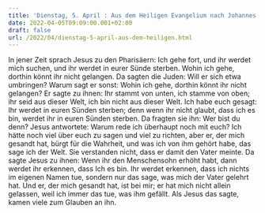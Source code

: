 ```yaml
---
title: 'Dienstag, 5. April : Aus dem Heiligen Evangelium nach Johannes - Joh 8,21-30.'
date: 2022-04-05T09:09:00.001+02:00
draft: false
url: /2022/04/dienstag-5-april-aus-dem-heiligen.html
---
```


In jener Zeit sprach Jesus zu den Pharisäern: Ich gehe fort, und ihr werdet mich suchen, und ihr werdet in eurer Sünde sterben. Wohin ich gehe, dorthin könnt ihr nicht gelangen. Da sagten die Juden: Will er sich etwa umbringen? Warum sagt er sonst: Wohin ich gehe, dorthin könnt ihr nicht gelangen? Er sagte zu ihnen: Ihr stammt von unten, ich stamme von oben; ihr seid aus dieser Welt, ich bin nicht aus dieser Welt. Ich habe euch gesagt: Ihr werdet in euren Sünden sterben; denn wenn ihr nicht glaubt, dass ich es bin, werdet ihr in euren Sünden sterben. Da fragten sie ihn: Wer bist du denn? Jesus antwortete: Warum rede ich überhaupt noch mit euch? Ich hätte noch viel über euch zu sagen und viel zu richten, aber er, der mich gesandt hat, bürgt für die Wahrheit, und was ich von ihm gehört habe, das sage ich der Welt. Sie verstanden nicht, dass er damit den Vater meinte. Da sagte Jesus zu ihnen: Wenn ihr den Menschensohn erhöht habt, dann werdet ihr erkennen, dass Ich es bin. Ihr werdet erkennen, dass ich nichts im eigenen Namen tue, sondern nur das sage, was mich der Vater gelehrt hat. Und er, der mich gesandt hat, ist bei mir; er hat mich nicht allein gelassen, weil ich immer das tue, was ihm gefällt. Als Jesus das sagte, kamen viele zum Glauben an ihn.